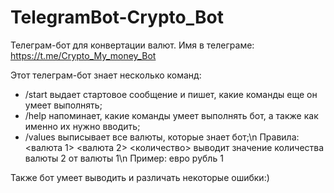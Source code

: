 # TelegramBot-Crypto_Bot

Телеграм-бот для конвертации валют. Имя в телеграме: https://t.me/Crypto_My_money_Bot

Этот телеграм-бот знает несколько команд:

- /start выдает стартовое сообщение и пишет, какие команды еще он умеет выполнять;
- /help напоминает, какие команды умеет выполнять бот, а также как именно их нужно вводить;
- /values выписывает все валюты, которые знает бот;\n Правила: <валюта 1> <валюта 2> <количество> выводит значение количества валюты 2 от валюты 1\n
Пример: евро рубль 1

Также бот умеет выводить и различать некоторые ошибки:)
